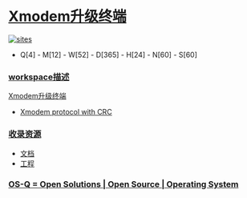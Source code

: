 ﻿# [Xmodem升级终端](https://github.com/OS-Q/W43)

[![sites](http://182.61.61.133/link/resources/OSQ.png)](http://www.OS-Q.com)

* Q[4] - M[12] - W[52] - D[365] - H[24] - N[60] - S[60]

### [workspace描述](https://github.com/OS-Q/W43/wiki)

[Xmodem升级终端](https://github.com/OS-Q/W43)

* [Xmodem protocol with CRC](https://web.mit.edu/6.115/www/amulet/xmodem.htm)

### [收录资源](https://github.com/OS-Q/)

* [文档](docs/)
* [工程](project/)


### [OS-Q = Open Solutions | Open Source | Operating System ](http://www.OS-Q.com/W43)
